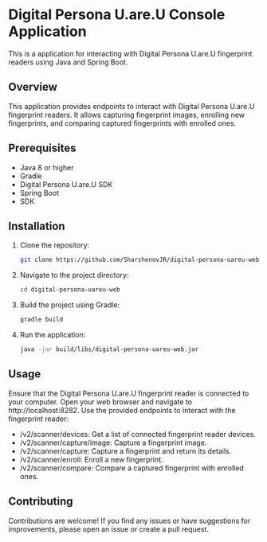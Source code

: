 # Digital Persona U.are.U Console Application

This is a application for interacting with Digital Persona U.are.U fingerprint readers using Java and Spring Boot.

## Overview

This application provides endpoints to interact with Digital Persona U.are.U fingerprint readers. It allows capturing fingerprint images, enrolling new fingerprints, and comparing captured fingerprints with enrolled ones.

## Prerequisites

- Java 8 or higher
- Gradle
- Digital Persona U.are.U SDK
- Spring Boot
- SDK

## Installation

1. Clone the repository:

   ```bash
   git clone https://github.com/SharshenovJR/digital-persona-uareu-web.git

2. Navigate to the project directory:

   ```bash
   cd digital-persona-uareu-web
   
4. Build the project using Gradle:
   
   ```bash
   gradle build
   
6. Run the application:

   ```bash
   java -jar build/libs/digital-persona-uareu-web.jar

## Usage

Ensure that the Digital Persona U.are.U fingerprint reader is connected to your computer.
Open your web browser and navigate to http://localhost:8282.
Use the provided endpoints to interact with the fingerprint reader:
- /v2/scanner/devices: Get a list of connected fingerprint reader devices.
- /v2/scanner/capture/image: Capture a fingerprint image.
- /v2/scanner/capture: Capture a fingerprint and return its details.
- /v2/scanner/enroll: Enroll a new fingerprint.
- /v2/scanner/compare: Compare a captured fingerprint with enrolled ones.

## Contributing

Contributions are welcome! If you find any issues or have suggestions for improvements, please open an issue or create a pull request.

